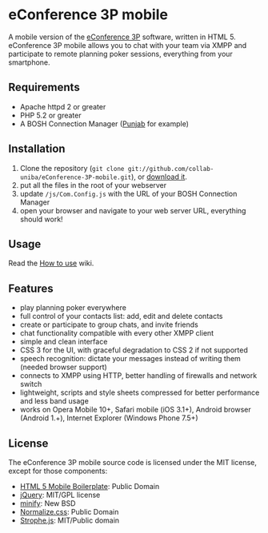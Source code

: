 # eConference 3P mobile

A mobile version of the [eConference 3P](http://code.google.com/p/econference-planning-poker-plugin/) software, written in HTML 5.  
eConference 3P mobile allows you to chat with your team via XMPP and participate to remote planning poker sessions, everything from your smartphone.


## Requirements

* Apache httpd 2 or greater
* PHP 5.2 or greater
* A BOSH Connection Manager ([Punjab](https://github.com/twonds/punjab) for example)


## Installation

1. Clone the repository (`git clone git://github.com/collab-uniba/eConference-3P-mobile.git`), or [download it](https://github.com/giuseppe-silvano/eConference-3P-mobile/zipball/master).
2. put all the files in the root of your webserver
3. update `/js/Com.Config.js` with the URL of your BOSH Connection Manager
4. open your browser and navigate to your web server URL, everything should work!


## Usage

Read the [How to use](https://github.com/collab-uniba/eConference-3P-mobile/wiki/How-to-use) wiki.


## Features

* play planning poker everywhere
* full control of your contacts list: add, edit and delete contacts
* create or participate to group chats, and invite friends
* chat functionality compatible with every other XMPP client
* simple and clean interface
* CSS 3 for the UI, with graceful degradation to CSS 2 if not supported
* speech recognition: dictate your messages instead of writing them (needed browser support)
* connects to XMPP using HTTP, better handling of firewalls and network switch
* lightweight, scripts and style sheets compressed for better performance and less band usage
* works on Opera Mobile 10+, Safari mobile (iOS 3.1+), Android browser (Android 1.+), Internet Explorer (Windows Phone 7.5+)


## License

The eConference 3P mobile source code is licensed under the MIT license, except for those components:
* [HTML 5 Mobile Boilerplate](http://html5boilerplate.com/mobile): Public Domain
* [jQuery](http://jquery.com/): MIT/GPL license
* [minify](http://code.google.com/p/minify/): New BSD
* [Normalize.css](http://necolas.github.com/normalize.css/): Public Domain
* [Strophe.js](http://strophe.im/strophejs/): MIT/Public domain

